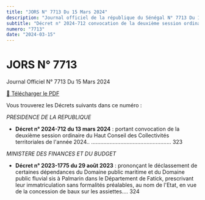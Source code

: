 ```yaml
---
title: "JORS N° 7713 Du 15 Mars 2024"
description: "Journal officiel de la république du Sénégal N° 7713 Du 15 Mars 2024"
subtitle: "Décret n° 2024-712 convocation de la deuxième session ordinaire du HCCT et 2023-1775 prononçant le déclassement de certaines dépendances du Domaine public maritime"
numero: "7713"
date: "2024-03-15"
---
```


# JORS N° 7713

Journal Officiel N° 7713 Du 15 Mars 2024 

<a href="/pdf/jors/JO-7713-du-15-mars-2024.pdf" target="_blank">📄 Télécharger le PDF</a>

Vous trouverez les Décrets suivants dans ce numéro : 

_PRESIDENCE DE LA REPUBLIQUE_

- **Décret n° 2024-712 du 13 mars 2024** :  portant convocation de la deuxième session ordinaire du Haut Conseil des Collectivités territoriales de l'année 2024.. .................................................... 323

_MINISTERE DES FINANCES ET DU BUDGET_

- **Décret n° 2023-1775 du 29 août 2023** :  prononçant le déclassement de certaines dépendances du Domaine public maritime et du Domaine public fluvial sis à Palmarin dans le Département de Fatick, prescrivant leur immatriculation sans formalités préalables, au nom de l'Etat, en vue de la concession de baux sur les assiettes.... 324
